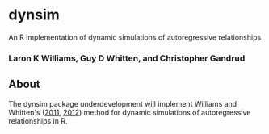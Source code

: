 dynsim
======

An R implementation of dynamic simulations of autoregressive relationships

### Laron K Williams, Guy D Whitten, and Christopher Gandrud

## About 

The dynsim package underdevelopment will implement Williams and Whitten's ([2011](http://www.stata-journal.com/article.html?article=st0242), [2012](http://web.missouri.edu/~williamslaro/Williams%20and%20Whitten%202012.pdf)) method for dynamic simulations of autoregressive relationships in R.
